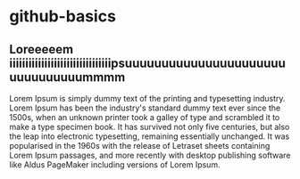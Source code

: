 # github-basics  
##  Loreeeeem iiiiiiiiiiiiiiiiiiiiiiiiiiiiiiiipsuuuuuuuuuuuuuuuuuuuuuuuuuuuuuuuummmm
Lorem Ipsum is simply dummy text of the printing and typesetting industry. Lorem Ipsum has been the industry's standard dummy text ever since the 1500s, when an unknown printer took a galley of type and scrambled it to make a type specimen book. It has survived not only five centuries, but also the leap into electronic typesetting, remaining essentially unchanged. It was popularised in the 1960s with the release of Letraset sheets containing Lorem Ipsum passages, and more recently with desktop publishing software like Aldus PageMaker including versions of Lorem Ipsum.

